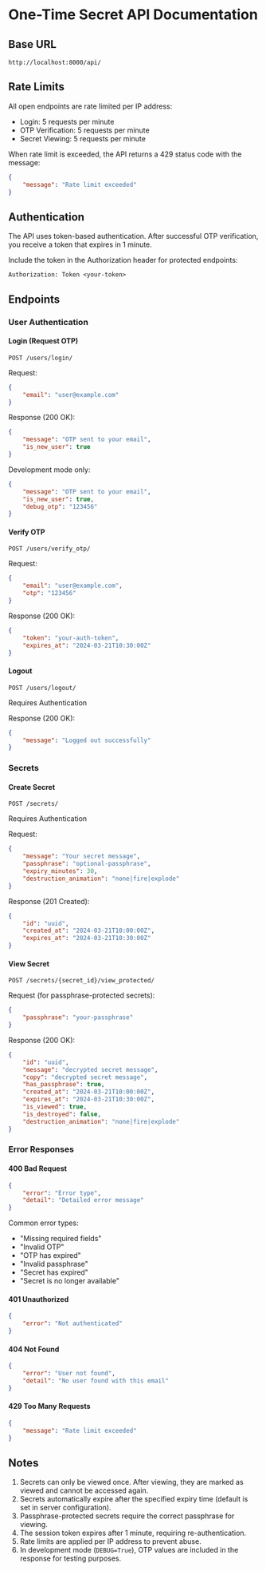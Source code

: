 # One-Time Secret API Documentation

## Base URL
```
http://localhost:8000/api/
```

## Rate Limits
All open endpoints are rate limited per IP address:
- Login: 5 requests per minute
- OTP Verification: 5 requests per minute
- Secret Viewing: 5 requests per minute

When rate limit is exceeded, the API returns a 429 status code with the message:
```json
{
    "message": "Rate limit exceeded"
}
```

## Authentication
The API uses token-based authentication. After successful OTP verification, you receive a token that expires in 1 minute.

Include the token in the Authorization header for protected endpoints:
```
Authorization: Token <your-token>
```

## Endpoints

### User Authentication

#### Login (Request OTP)
```
POST /users/login/
```

Request:
```json
{
    "email": "user@example.com"
}
```

Response (200 OK):
```json
{
    "message": "OTP sent to your email",
    "is_new_user": true
}
```

Development mode only:
```json
{
    "message": "OTP sent to your email",
    "is_new_user": true,
    "debug_otp": "123456"
}
```

#### Verify OTP
```
POST /users/verify_otp/
```

Request:
```json
{
    "email": "user@example.com",
    "otp": "123456"
}
```

Response (200 OK):
```json
{
    "token": "your-auth-token",
    "expires_at": "2024-03-21T10:30:00Z"
}
```

#### Logout
```
POST /users/logout/
```
Requires Authentication

Response (200 OK):
```json
{
    "message": "Logged out successfully"
}
```

### Secrets

#### Create Secret
```
POST /secrets/
```
Requires Authentication

Request:
```json
{
    "message": "Your secret message",
    "passphrase": "optional-passphrase",
    "expiry_minutes": 30,
    "destruction_animation": "none|fire|explode"
}
```

Response (201 Created):
```json
{
    "id": "uuid",
    "created_at": "2024-03-21T10:00:00Z",
    "expires_at": "2024-03-21T10:30:00Z"
}
```

#### View Secret
```
POST /secrets/{secret_id}/view_protected/
```

Request (for passphrase-protected secrets):
```json
{
    "passphrase": "your-passphrase"
}
```

Response (200 OK):
```json
{
    "id": "uuid",
    "message": "decrypted secret message",
    "copy": "decrypted secret message",
    "has_passphrase": true,
    "created_at": "2024-03-21T10:00:00Z",
    "expires_at": "2024-03-21T10:30:00Z",
    "is_viewed": true,
    "is_destroyed": false,
    "destruction_animation": "none|fire|explode"
}
```

### Error Responses

#### 400 Bad Request
```json
{
    "error": "Error type",
    "detail": "Detailed error message"
}
```

Common error types:
- "Missing required fields"
- "Invalid OTP"
- "OTP has expired"
- "Invalid passphrase"
- "Secret has expired"
- "Secret is no longer available"

#### 401 Unauthorized
```json
{
    "error": "Not authenticated"
}
```

#### 404 Not Found
```json
{
    "error": "User not found",
    "detail": "No user found with this email"
}
```

#### 429 Too Many Requests
```json
{
    "message": "Rate limit exceeded"
}
```

## Notes

1. Secrets can only be viewed once. After viewing, they are marked as viewed and cannot be accessed again.
2. Secrets automatically expire after the specified expiry time (default is set in server configuration).
3. Passphrase-protected secrets require the correct passphrase for viewing.
4. The session token expires after 1 minute, requiring re-authentication.
5. Rate limits are applied per IP address to prevent abuse.
6. In development mode (`DEBUG=True`), OTP values are included in the response for testing purposes. 